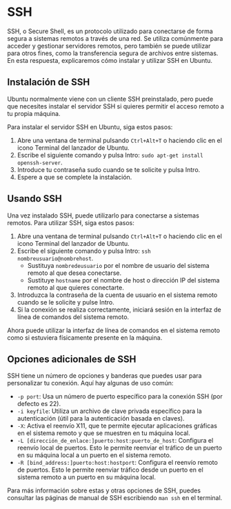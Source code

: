 # SSH

SSH, o Secure Shell, es un protocolo utilizado para conectarse de forma segura a sistemas remotos a través de una red. Se utiliza comúnmente para acceder y gestionar servidores remotos, pero también se puede utilizar para otros fines, como la transferencia segura de archivos entre sistemas. En esta respuesta, explicaremos cómo instalar y utilizar SSH en Ubuntu.

## Instalación de SSH

Ubuntu normalmente viene con un cliente SSH preinstalado, pero puede que necesites instalar el servidor SSH si quieres permitir el acceso remoto a tu propia máquina.

Para instalar el servidor SSH en Ubuntu, siga estos pasos:

1. Abre una ventana de terminal pulsando `Ctrl+Alt+T` o haciendo clic en el icono Terminal del lanzador de Ubuntu.
2. Escribe el siguiente comando y pulsa Intro: `sudo apt-get install openssh-server`.
3. Introduce tu contraseña sudo cuando se te solicite y pulsa Intro.
4. Espere a que se complete la instalación.

## Usando SSH

Una vez instalado SSH, puede utilizarlo para conectarse a sistemas remotos. Para utilizar SSH, siga estos pasos:

1. Abre una ventana de terminal pulsando `Ctrl+Alt+T` o haciendo clic en el icono Terminal del lanzador de Ubuntu.
2. Escribe el siguiente comando y pulsa Intro: `ssh nombreusuario@nombrehost`.
   - Sustituya `nombredeusuario` por el nombre de usuario del sistema remoto al que desea conectarse.
   - Sustituye `hostname` por el nombre de host o dirección IP del sistema remoto al que quieres conectarte.
3. Introduzca la contraseña de la cuenta de usuario en el sistema remoto cuando se le solicite y pulse Intro.
4. Si la conexión se realiza correctamente, iniciará sesión en la interfaz de línea de comandos del sistema remoto.

Ahora puede utilizar la interfaz de línea de comandos en el sistema remoto como si estuviera físicamente presente en la máquina.

## Opciones adicionales de SSH

SSH tiene un número de opciones y banderas que puedes usar para personalizar tu conexión. Aquí hay algunas de uso común:

- `-p port`: Usa un número de puerto específico para la conexión SSH (por defecto es 22).
- `-i keyfile`: Utiliza un archivo de clave privada específico para la autenticación (útil para la autenticación basada en claves).
- `-X`: Activa el reenvío X11, que te permite ejecutar aplicaciones gráficas en el sistema remoto y que se muestren en tu máquina local.
- `-L [dirección_de_enlace:]puerto:host:puerto_de_host`: Configura el reenvío local de puertos. Esto le permite reenviar el tráfico de un puerto en su máquina local a un puerto en el sistema remoto.
- `-R [bind_address:]puerto:host:hostport`: Configura el reenvío remoto de puertos. Esto le permite reenviar tráfico desde un puerto en el sistema remoto a un puerto en su máquina local.

Para más información sobre estas y otras opciones de SSH, puedes consultar las páginas de manual de SSH escribiendo `man ssh` en el terminal.

